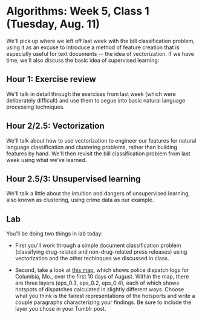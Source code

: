 # Algorithms: Week 5, Class 1 (Tuesday, Aug. 11)

We'll pick up where we left off last week with the bill classification problem, using it as an excuse to introduce a method of feature creation that is especially useful for text documents -- the idea of vectorization. If we have time, we'll also discuss the basic idea of supervised learning:

## Hour 1: Exercise review

We'll talk in detail through the exercises from last week (which were deliberately difficult) and use them to segue into basic natural language processing techniques.

## Hour 2/2.5: Vectorization

We'll talk about how to use vectorization to engineer our features for natural language classification and clustering problems, rather than building features by hand. We'll then revisit the bill classification problem from last week using what we've learned.

## Hour 2.5/3: Unsupervised learning

We'll talk a little about the intuition and dangers of unsupervised learning, also known as clustering, using crime data as our example.

## Lab

You'll be doing two things in lab today:

  - First you'll work through a simple document classification problem (classifying drug-related and non-drug-related press releases) using vectorization and the other techinques we discussed in class.

  - Second, take a look at [this map](https://www.google.com/maps/d/u/1/embed?mid=z9S6reOYqCIE.kQnlzV2-uDzg), which shows police dispatch logs for Columbia, Mo., over the first 10 days of August. Within the map, there are three layers (eps_0.3, eps_0.2, eps_0.4), each of which shows hotspots of dispatches calculated in slightly different ways. Choose what you think is the fairest representations of the hotsports and write a couple paragraphs characterizing your findings. Be sure to include the layer you chose in your Tumblr post.